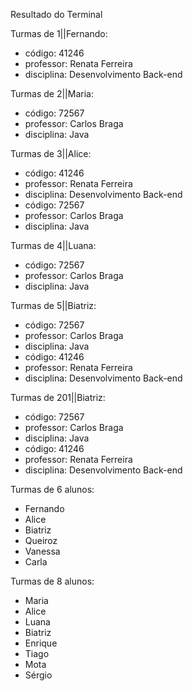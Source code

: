 Resultado do Terminal

Turmas de 1||Fernando:
- código: 41246
- professor: Renata Ferreira
- disciplina: Desenvolvimento Back-end

Turmas de 2||Maria:
- código: 72567
- professor: Carlos Braga
- disciplina: Java

Turmas de 3||Alice:
- código: 41246
- professor: Renata Ferreira
- disciplina: Desenvolvimento Back-end
- código: 72567
- professor: Carlos Braga
- disciplina: Java

Turmas de 4||Luana:
- código: 72567
- professor: Carlos Braga
- disciplina: Java

Turmas de 5||Biatriz:
- código: 72567
- professor: Carlos Braga
- disciplina: Java
- código: 41246
- professor: Renata Ferreira
- disciplina: Desenvolvimento Back-end

Turmas de 201||Biatriz:
- código: 72567
- professor: Carlos Braga
- disciplina: Java
- código: 41246
- professor: Renata Ferreira
- disciplina: Desenvolvimento Back-end

Turmas de 6 alunos:
- Fernando
- Alice
- Biatriz
- Queiroz
- Vanessa
- Carla

Turmas de 8 alunos:
- Maria
- Alice
- Luana
- Biatriz
- Enrique
- Tiago
- Mota
- Sérgio

